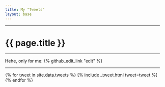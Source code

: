 ```yaml
---
title: My "Tweets"
layout: base
---
```


<div class="row">
    <div class="col-lg-2 col-md-0"></div>
    <div class="col-lg-8 col-md-12">
        <hr/>
        <h1>{{ page.title }}</h1>
        <hr/>
        <p>Hehe, only for me: {% github_edit_link "edit" %}</p>
        <hr/>
        <div class="row">
            <div class="col-12">
                {% for tweet in site.data.tweets %}
                    {% include _tweet.html tweet=tweet %}
                {% endfor %}
            </div>
        </div>
    </div>
</div>
